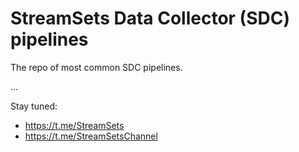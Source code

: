 # StreamSets Data Collector (SDC) pipelines

The repo of most common SDC pipelines.

...




Stay tuned:
* https://t.me/StreamSets
* https://t.me/StreamSetsChannel
